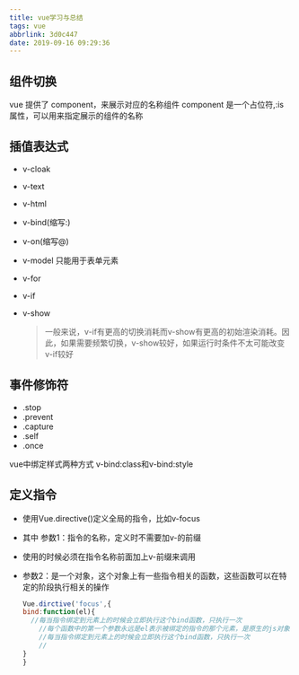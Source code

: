 ```yaml
---
title: vue学习与总结
tags: vue
abbrlink: 3d0c447
date: 2019-09-16 09:29:36
---
```


## 组件切换
vue 提供了 component，来展示对应的名称组件
component 是一个占位符,:is 属性，可以用来指定展示的组件的名称

## 插值表达式

<!--more-->

- v-cloak

- v-text

- v-html

- v-bind(缩写:)

- v-on(缩写@)

- v-model    只能用于表单元素

- v-for

- v-if

- v-show

  >一般来说，v-if有更高的切换消耗而v-show有更高的初始渲染消耗。因此，如果需要频繁切换，v-show较好，如果运行时条件不太可能改变v-if较好

## 事件修饰符

- .stop
- .prevent
- .capture
- .self
- .once

vue中绑定样式两种方式 v-bind:class和v-bind:style

## 定义指令

- 使用Vue.directive()定义全局的指令，比如v-focus

- 其中 参数1：指令的名称，定义时不需要加v-的前缀

- 使用的时候必须在指令名称前面加上v-前缀来调用

- 参数2：是一个对象，这个对象上有一些指令相关的函数，这些函数可以在特定的阶段执行相关的操作

  ```javascript
  Vue.dirctive('focus',{
  bind:function(el){
  	//每当指令绑定到元素上的时候会立即执行这个bind函数，只执行一次
      //每个函数中的第一个参数永远是el表示被绑定的指令的那个元素，是原生的js对象
      //每当指令绑定到元素上的时候会立即执行这个bind函数，只执行一次
      //
  }
  }
  ```

  



